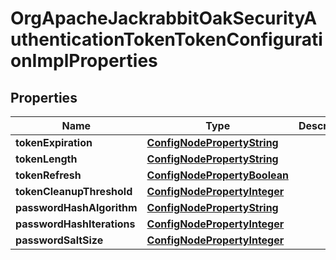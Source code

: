 

# OrgApacheJackrabbitOakSecurityAuthenticationTokenTokenConfigurationImplProperties

## Properties

Name | Type | Description | Notes
------------ | ------------- | ------------- | -------------
**tokenExpiration** | [**ConfigNodePropertyString**](ConfigNodePropertyString.md) |  |  [optional]
**tokenLength** | [**ConfigNodePropertyString**](ConfigNodePropertyString.md) |  |  [optional]
**tokenRefresh** | [**ConfigNodePropertyBoolean**](ConfigNodePropertyBoolean.md) |  |  [optional]
**tokenCleanupThreshold** | [**ConfigNodePropertyInteger**](ConfigNodePropertyInteger.md) |  |  [optional]
**passwordHashAlgorithm** | [**ConfigNodePropertyString**](ConfigNodePropertyString.md) |  |  [optional]
**passwordHashIterations** | [**ConfigNodePropertyInteger**](ConfigNodePropertyInteger.md) |  |  [optional]
**passwordSaltSize** | [**ConfigNodePropertyInteger**](ConfigNodePropertyInteger.md) |  |  [optional]



